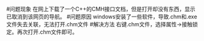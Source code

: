 #问题现象
在网上下载了一个C++的CMH接口文档，但是打开却没有东西，显示已取消到该网页的导航。
#问题原因
windows安装了一些软件，导致.chm和.exe文件失去关联，无法打开.chm文件
#解决方法
右键.chm文件，选择属性->接触锁定。再次打开.chm文件即可。
